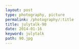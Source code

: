 ```yaml
---
layout: post
type: photography, picture
permalink: /photography/:title
title: julytalk-90
date: 2014-01-16
keyword: julytalk
path: 90.jpg
---
```



